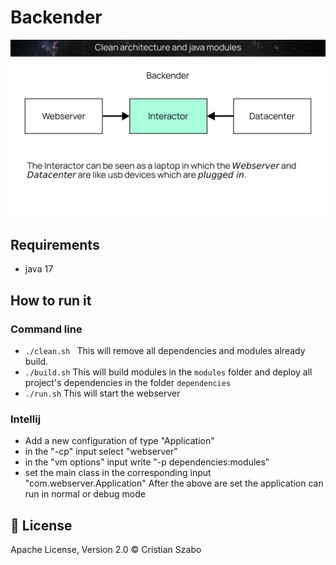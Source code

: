 # Backender
![alt text](https://github.com/lcristianiim/backender/blob/jigsaw-implementation/description.png?raw=true)

## Requirements
- java 17

## How to run it
### Command line
- `./clean.sh ` This will remove all dependencies and modules already build.
- `./build.sh` This will build modules in the `modules` folder and deploy all project's dependencies in the folder `dependencies`
- `./run.sh` This will start the webserver

### Intellij
- Add a new configuration of type "Application"
- in the "-cp" input select "webserver"
- in the "vm options" input write "-p dependencies:modules"
- set the main class in the corresponding input "com.webserver.Application"
After the above are set the application can run in normal or debug mode


## :scroll: License
Apache License, Version 2.0 © Cristian Szabo